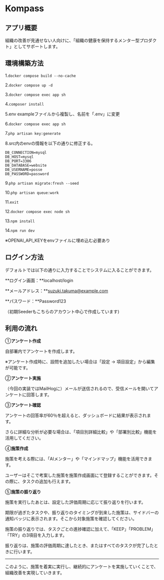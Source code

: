 # Kompass

## アプリ概要
組織の改善が見通せない人向けに、「組織の健康を保持するメンター型プロダクト」としてサポートします。

## 環境構築方法

1.`docker compose build --no-cache`

2.`docker compose up -d`

3.`docker compose exec app sh`

4.`composer install`

5.env exampleファイルから複製し、名前を「.env」に変更

6.`docker compose exec app sh`

7.`php artisan key:generate`

8.src内のenvの情報を以下の通りに修正する。
```
DB_CONNECTION=mysql
DB_HOST=mysql
DB_PORT=3306
DB_DATABASE=website
DB_USERNAME=posse
DB_PASSWORD=password
```

9.`php artisan migrate:fresh --seed`

10.`php artisan queue:work`

11.`exit`

12.`docker compose exec node sh`

13.`npm install`

14.`npm run dev`

※OPENAI_API_KEYをenvファイルに埋め込む必要あり

## ログイン方法
デフォルトでは以下の通りに入力することでシステムに入ることができます。

**ログイン画面：**localhost/login

**メールアドレス：**suzuki.takuma@example.com

**パスワード：**Password123

（初期Seederもこちらのアカウント中心で作成しています)

## 利用の流れ

①**アンケート作成**

自部署内でアンケートを作成します。

※アンケート作成時に、設問を追加したい場合は「設定 → 項目設定」から編集が可能です。

②**アンケート実施**

（今回の実装ではMailHogに）メールが送信されるので、受信メールを開いてアンケートに回答します。

③**アンケート確認**

アンケートの回答率が60％を超えると、ダッシュボードに結果が表示されます。

さらに詳細な分析が必要な場合は、「項目別詳細比較」や「部署別比較」機能を活用してください。

④**施策作成**

施策を考える際には、「AIメンター」や「マインドマップ」機能を活用できます。

ユーザーはそこで考案した施策を施策作成画面にて登録することができます。その際に、タスクの追加も行えます。

⑤**施策の振り返り**

施策を実行したあとは、設定した評価周期に応じて振り返りを行います。

期限が過ぎたタスクや、振り返りのタイミングが到来した施策は、サイドバーの通知バッジに表示されます。そこから対象施策を確認してください。

施策の振り返りでは、タスクごとの進捗確認に加えて、「KEEP」「PROBLEM」「TRY」の3項目を入力します。

振り返りは、施策の評価周期に達したとき、またはすべてのタスクが完了したときに行います。

---

このように、施策を着実に実行し、継続的にアンケートを実施していくことで、組織改善を実現していきます。
